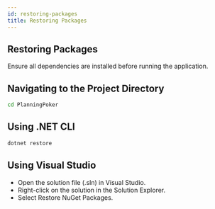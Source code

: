 ```yaml
---
id: restoring-packages
title: Restoring Packages
---
```


## Restoring Packages

Ensure all dependencies are installed before running the application.

## Navigating to the Project Directory

```bash
cd PlanningPoker
```

## Using .NET CLI

```bash
dotnet restore
```

## Using Visual Studio

- Open the solution file (.sln) in Visual Studio.
- Right-click on the solution in the Solution Explorer.
- Select Restore NuGet Packages.
